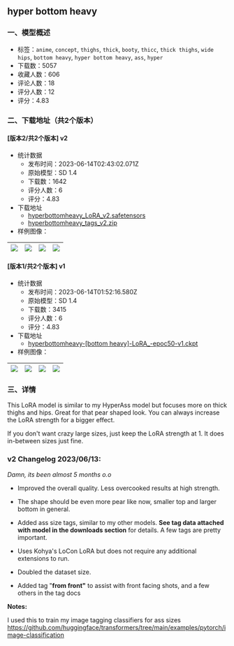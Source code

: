 ## hyper bottom heavy
### 一、模型概述

- 标签：`anime`, `concept`, `thighs`, `thick`, `booty`, `thicc`, `thick thighs`, `wide hips`, `bottom heavy`, `hyper bottom heavy`, `ass`, `hyper`
- 下载数：5057
- 收藏人数：606
- 评论人数：18
- 评分人数：12
- 评分：4.83

### 二、下载地址（共2个版本）

#### [版本2/共2个版本] v2

- 统计数据
  - 发布时间：2023-06-14T02:43:02.071Z
  - 原始模型：SD 1.4
  - 下载数：1642
  - 评分人数：6
  - 评分：4.83
- 下载地址
  - [hyperbottomheavy_LoRA_v2.safetensors](https://civitai.com/api/download/models/95559)
  - [hyperbottomheavy_tags_v2.zip](https://civitai.com/api/download/models/95559?type=Training%20Data)
- 样例图像：

| <img src="https://image.civitai.com/xG1nkqKTMzGDvpLrqFT7WA/e95a5f01-539c-4538-a5fa-93e500b87053/width=450/1137470.jpeg" /> | <img src="https://image.civitai.com/xG1nkqKTMzGDvpLrqFT7WA/8bdd00b3-4747-4c50-9626-ea5301e0eaff/width=450/1137471.jpeg" /> | <img src="https://image.civitai.com/xG1nkqKTMzGDvpLrqFT7WA/fa7c5e79-d0bf-4d59-bc67-b27c8eb80dec/width=450/1137472.jpeg" /> | <img src="https://image.civitai.com/xG1nkqKTMzGDvpLrqFT7WA/a5713f10-5804-415c-adcd-c6138452e302/width=450/1137474.jpeg" /> |
| ---- | ---- | ---- | ---- |

#### [版本1/共2个版本] v1

- 统计数据
  - 发布时间：2023-06-14T01:52:16.580Z
  - 原始模型：SD 1.4
  - 下载数：3415
  - 评分人数：6
  - 评分：4.83
- 下载地址
  - [hyperbottomheavy-[bottom heavy]-LoRA_-epoc50-v1.ckpt](https://civitai.com/api/download/models/7030)
- 样例图像：

| <img src="https://image.civitai.com/xG1nkqKTMzGDvpLrqFT7WA/7dff2ef2-7941-48b2-c127-c50fbb185b00/width=450/64731.jpeg" /> | <img src="https://image.civitai.com/xG1nkqKTMzGDvpLrqFT7WA/a4074434-9ac8-4c76-93a9-19b0c712b300/width=450/64699.jpeg" /> | <img src="https://image.civitai.com/xG1nkqKTMzGDvpLrqFT7WA/8cfab411-4b17-4232-7b1f-277bfe9cf600/width=450/64724.jpeg" /> | <img src="https://image.civitai.com/xG1nkqKTMzGDvpLrqFT7WA/c58e3500-6883-4241-c1f1-ccd1eefac800/width=450/64701.jpeg" /> |
| ---- | ---- | ---- | ---- |


### 三、详情
<p>This LoRA model is similar to my HyperAss model but focuses more on thick thighs and hips. Great for that pear shaped look. You can always increase the LoRA strength for a bigger effect.</p><p></p><p>If you don't want crazy large sizes, just keep the LoRA strength at 1. It does in-between sizes just fine.</p><p></p><h3 id="heading-6">v2 Changelog 2023/06/13:</h3><p><em>Damn, its been almost 5 months o.o</em></p><ul><li><p>Improved the overall quality. Less overcooked results at high strength.</p></li><li><p>The shape should be even more pear like now, smaller top and larger bottom in general.</p></li><li><p>Added ass size tags, similar to my other models. <strong>See tag data attached with model in the downloads section</strong> for details. A few tags are pretty important.</p></li><li><p>Uses Kohya's LoCon LoRA but does not require any additional extensions to run.</p></li><li><p>Doubled the dataset size.</p></li><li><p>Added tag "<strong>from front"</strong> to assist with front facing shots, and a few others in the tag docs</p></li></ul><p></p><p><strong>Notes:</strong></p><p>I used this to train my image tagging classifiers for ass sizes<br /><a target="_blank" rel="ugc" href="https://github.com/huggingface/transformers/tree/main/examples/pytorch/image-classification">https://github.com/huggingface/transformers/tree/main/examples/pytorch/image-classification</a></p>